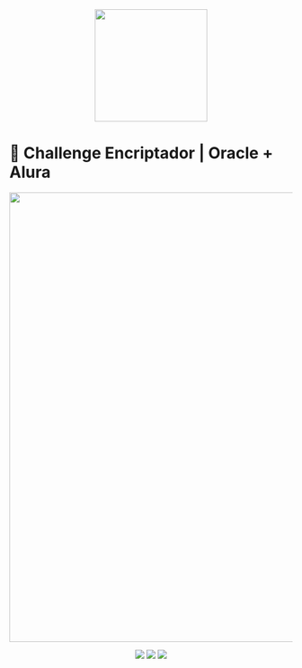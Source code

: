 <div align="center"><img src="https://raw.githubusercontent.com/patrickwebsdev/Encriptador-Oracle-Alura/master/img/one.png" width="200"/></div>

# 🚀 Challenge Encriptador | Oracle + Alura
<p align="center" >
     <img width="800" src="https://raw.githubusercontent.com/patrickwebsdev/Encriptador-Oracle-Alura/master/img/screenshot.png">
</p>
<div align="center">
    <img src="https://img.shields.io/badge/JavaScript-5A5A5A?logo=javascript&logoColor=yelllow"/>
    <img src="https://img.shields.io/badge/HTML-5A5A5A?logo=html5" />
    <img src="https://img.shields.io/badge/CSS-5A5A5A?logo=css3&logoColor=01A3D8" />
</div>
